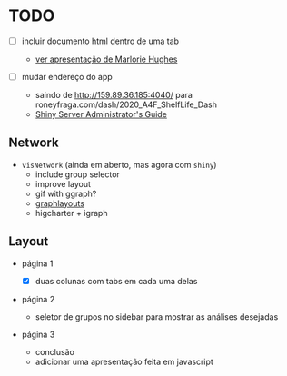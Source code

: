 
# TODO

- [ ] incluir documento html dentro de uma tab
    - [ver apresentação de Marlorie Hughes](https://www.youtube.com/watch?v=yott4quKN6s)

- [ ] mudar endereço do app
    - saindo de http://159.89.36.185:4040/ para roneyfraga.com/dash/2020_A4F_ShelfLife_Dash
    - [Shiny Server Administrator's Guide](https://support.rstudio.com/hc/en-us/articles/214771447-Shiny-Server-Administrator-s-Guide)


## Network

- `visNetwork` (ainda em aberto, mas agora com `shiny`)
    - include group selector
    - improve layout
    - gif with ggraph?
    - [graphlayouts](https://github.com/schochastics/graphlayouts)
    - higcharter + igraph

## Layout

- página 1
    - [x] duas colunas com tabs em cada uma delas

- página 2
    - seletor de grupos no sidebar para mostrar as análises desejadas

- página 3
    - conclusão
    - adicionar uma apresentação feita em javascript


